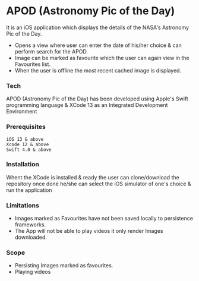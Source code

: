 # APOD (Astronomy Pic of the Day)
It is an iOS application which displays the details of the NASA's Astronomy Pic of the Day. 

  - Opens a view where user can enter the date of his/her choice & can perform search for the APOD.
  - Image can be marked as favourite which the user can again view in the Favourites list.
  - When the user is offline the most recent cached image is displayed.

### Tech

APOD (Astronomy Pic of the Day) has been developed using Apple's Swift programming language & XCode 13 as an Integrated Development Environment


### Prerequisites
    iOS 13 & above
    Xcode 12 & above
    Swift 4.0 & above

### Installation
Whent the XCode is installed & ready the user can clone/download the repository once done he/she can select the iOS simulator of one's choice & run the application

### Limitations

 - Images marked as Favourites have not been saved locally to persistence frameworks.
 - The App will not be able to play videos it only render Images downloaded.

### Scope

  - Persisting Images marked as favourites.
  - Playing videos 
